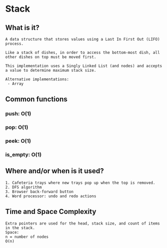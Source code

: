 # Stack

## What is it?
```
A data structure that stores values using a Last In First Out (LIFO) process.

Like a stack of dishes, in order to access the bottom-most dish, all other dishes on top must be moved first. 

This implementation uses a Singly Linked List (and nodes) and accepts a value to determine maximum stack size.

Alternative implementations:
 - Array
```

## Common functions
### push: O(1)

### pop: O(1)

### peek: O(1)

### is_empty: O(1)

## Where and/or when is it used?
```
1. Cafeteria trays where new trays pop up when the top is removed.
2. DFS algorithm
3. Browser back-forward button
4. Word processor: undo and redo actions

```

## Time and Space Complexity
```
Extra pointers are used for the head, stack size, and count of items in the stack.
Space:
n = number of nodes
O(n)
```